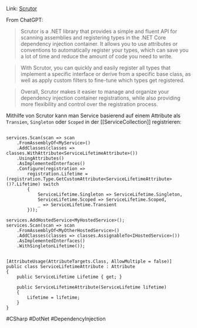 

Link: [Scrutor](https://github.com/khellang/Scrutor)


From ChatGPT:

> Scrutor is a .NET library that provides a simple and fluent API for scanning assemblies and registering types in the .NET Core dependency injection container. It allows you to use attributes or conventions to automatically register your types, which can save you a lot of time and reduce the amount of code you need to write.

>With Scrutor, you can quickly and easily register all types that implement a specific interface or derive from a specific base class, as well as apply custom filters to fine-tune which types get registered.

>Overall, Scrutor makes it easier to manage and organize your dependency injection container registrations, while also providing more flexibility and control over the registration process.

Mithilfe von Scrutor kann man Service basierend auf einem Attribute als `Transien`, `Singleton` oder `Scoped` in der [[ServiceCollection]] registrieren:


```CSharp

services.Scan(scan => scan
    .FromAssemblyOf<MyService>()
    .AddClasses(classes => classes.WithAttribute<ServiceLifetimeAttribute>())
    .UsingAttributes()
    .AsImplementedInterfaces()
    .Configure(registration =>
        registration.Lifetime = (registration.Type.GetCustomAttribute<ServiceLifetimeAttribute>()?.Lifetime) switch
        {
            ServiceLifetime.Singleton => ServiceLifetime.Singleton,
            ServiceLifetime.Scoped => ServiceLifetime.Scoped,
            _ => ServiceLifetime.Transient
        }));

services.AddHostedService<MyHostedService>();
services.Scan(scan => scan
    .FromAssemblyOf<MyOtherHostedService>()
    .AddClasses(classes => classes.AssignableTo<IHostedService>())
    .AsImplementedInterfaces()
    .WithSingletonLifetime());


[AttributeUsage(AttributeTargets.Class, AllowMultiple = false)]
public class ServiceLifetimeAttribute : Attribute
{
    public ServiceLifetime Lifetime { get; }

    public ServiceLifetimeAttribute(ServiceLifetime lifetime)
    {
        Lifetime = lifetime;
    }
}

```


#CSharp 
#DotNet 
#DependencyInjection
